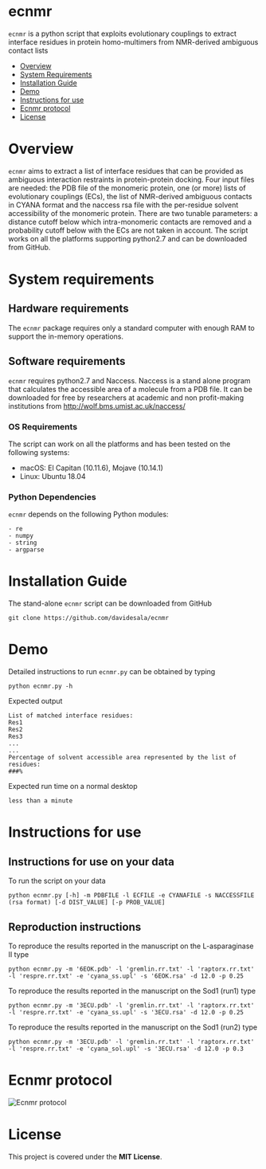 # ecnmr
`ecnmr` is a python script that exploits evolutionary couplings to extract interface residues in protein homo-multimers from NMR-derived ambiguous contact lists 

- [Overview](#overview)
- [System Requirements](#system-requirements)
- [Installation Guide](#installation-guide)
- [Demo](#Demo)
- [Instructions for use](#Instructions-for-use)
- [Ecnmr protocol](#ecnmr-protocol)
- [License](#license)


# Overview
``ecnmr`` aims to extract a list of interface residues that can be provided as ambiguous interaction restraints in protein-protein docking. Four input files are needed: the PDB file of the monomeric protein, one (or more) lists of evolutionary couplings (ECs), the list of NMR-derived ambiguous contacts in CYANA format and the naccess rsa file with the per-residue solvent accessibility of the monomeric protein. There are two tunable parameters: a distance cutoff below which intra-monomeric contacts are removed and a probability cutoff below with the ECs are not taken in account. The script works on all the platforms supporting python2.7 and can be downloaded from GitHub.

# System requirements 
## Hardware requirements
The `ecnmr` package requires only a standard computer with enough RAM to support the in-memory operations.

## Software requirements
`ecnmr` requires python2.7 and Naccess. Naccess is a stand alone program that calculates the accessible area of a molecule from a PDB file. It can be downloaded for free by researchers at academic and non profit-making institutions from http://wolf.bms.umist.ac.uk/naccess/

### OS Requirements
The script can work on all the platforms and has been tested on the following systems:
+ macOS: El Capitan (10.11.6), Mojave (10.14.1)
+ Linux: Ubuntu 18.04

### Python Dependencies
`ecnmr` depends on the following Python modules: 
```
- re 
- numpy 
- string
- argparse
```

# Installation Guide
The stand-alone `ecnmr` script can be downloaded from GitHub 
```
git clone https://github.com/davidesala/ecnmr 
```

# Demo
Detailed instructions to run `ecnmr.py` can be obtained by typing
```
python ecnmr.py -h
```
Expected output
```
List of matched interface residues:
Res1
Res2
Res3
...
...
Percentage of solvent accessible area represented by the list of residues:
###%
```
Expected run time on a normal desktop
```
less than a minute
```
# Instructions for use
## Instructions for use on your data
To run the script on your data 
```
python ecnmr.py [-h] -m PDBFILE -l ECFILE -e CYANAFILE -s NACCESSFILE (rsa format) [-d DIST_VALUE] [-p PROB_VALUE]
```
## Reproduction instructions
To reproduce the results reported in the manuscript on the L-asparaginase II type
```
python ecnmr.py -m '6EOK.pdb' -l 'gremlin.rr.txt' -l 'raptorx.rr.txt' -l 'respre.rr.txt' -e 'cyana_ss.upl' -s '6EOK.rsa' -d 12.0 -p 0.25
```
To reproduce the results reported in the manuscript on the Sod1 (run1) type
```
python ecnmr.py -m '3ECU.pdb' -l 'gremlin.rr.txt' -l 'raptorx.rr.txt' -l 'respre.rr.txt' -e 'cyana_ss.upl' -s '3ECU.rsa' -d 12.0 -p 0.25
```
To reproduce the results reported in the manuscript on the Sod1 (run2) type 
```
python ecnmr.py -m '3ECU.pdb' -l 'gremlin.rr.txt' -l 'raptorx.rr.txt' -l 'respre.rr.txt' -e 'cyana_sol.upl' -s '3ECU.rsa' -d 12.0 -p 0.3
```
# Ecnmr protocol
![Ecnmr protocol](https://github.com/davidesala/ecnmr/blob/master/Framework.tiff)

# License

This project is covered under the **MIT License**.
